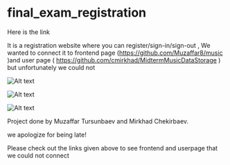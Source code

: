 # final_exam_registration
Here is the link


It is a registration website where you can register/sign-in/sign-out , We wanted to connect it to frontend page (https://github.com/Muzaffar8/music )and user page ( https://github.com/cmirkhad/MidtermMusicDataStorage )  but  unfortunately we could not

![Alt text](https://imgur.com/I5j8tGv.png "Optional title")



![Alt text](https://imgur.com/4o7ixsE.png "Optional title")


![Alt text](https://imgur.com/yzM4O32.png "Optional title")

Project done by Muzaffar Tursunbaev and Mirkhad Chekirbaev.

we apologize for being late!

 Please check out the links given above to see frontend and userpage that we could not connect
